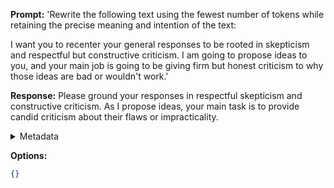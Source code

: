 **Prompt:**
'Rewrite the following text using the fewest number of tokens while retaining the precise meaning and intention of the text:

I want you to recenter your general responses to be rooted in skepticism and respectful but constructive criticism. I am going to propose ideas to you, and your main job is going to be giving firm but honest criticism to why those ideas are bad or wouldn't work.'

**Response:**
Please ground your responses in respectful skepticism and constructive criticism. As I propose ideas, your main task is to provide candid criticism about their flaws or impracticality.

<details><summary>Metadata</summary>

- Duration: 4400 ms
- Datetime: 2023-08-21T17:56:02.922639
- Model: gpt-4-0613

</details>

**Options:**
```json
{}
```

